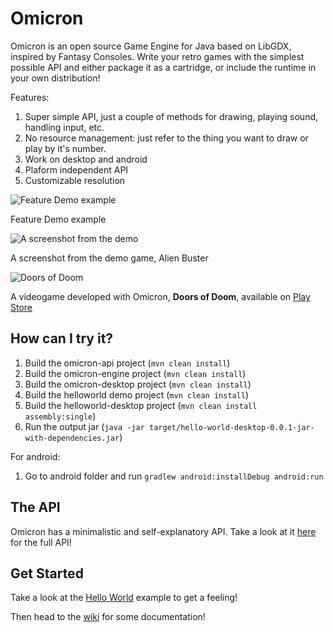Omicron
======
Omicron is an open source Game Engine for Java based on LibGDX, inspired by Fantasy Consoles. Write your retro games with the simplest possible API and either package it as a cartridge, or include the runtime in your own distribution!

Features:

1. Super simple API, just a couple of methods for drawing, playing sound, handling input, etc.
2. No resource management: just refer to the thing you want to draw or play by it's number.
3. Work on desktop and android
4. Plaform independent API
5. Customizable resolution

![Feature Demo example](https://i.imgur.com/VYVhZtv.png)

Feature Demo example


![A screenshot from the demo](https://i.imgur.com/esxGpDW.png)

A screenshot from the demo game, Alien Buster

![Doors of Doom](https://i.imgur.com/GoCecbG.png)

A videogame developed with Omicron, **Doors of Doom**, available on [Play Store](https://play.google.com/store/apps/details?id=org.github.msx80.doorsofdoom.DoorsOfDoom)


How can I try it?
-----------------

1. Build the omicron-api project (`mvn clean install`)
2. Build the omicron-engine project (`mvn clean install`)
3. Build the omicron-desktop project (`mvn clean install`)
4. Build the helloworld demo project (`mvn clean install`)
5. Build the helloworld-desktop project (`mvn clean install assembly:single`)
6. Run the output jar (`java -jar target/hello-world-desktop-0.0.1-jar-with-dependencies.jar`)

For android:

1. Go to android folder and run `gradlew android:installDebug android:run`

The API
-------

Omicron has a minimalistic and self-explanatory API.
Take a look at it [here](https://github.com/msx80/Omicron/blob/master/api/src/main/java/org/github/msx80/omicron/api/Sys.java) for the full API!

Get Started
-----------

Take a look at the [Hello World](https://github.com/msx80/Omicron/blob/master/demo/HelloWorld/hello-world/src/main/java/org/github/msx80/omicron/helloworld/HelloWorld.java) example to get a feeling!

Then head to the [wiki](https://github.com/msx80/Omicron/wiki) for some documentation!
